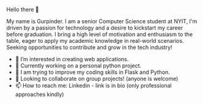 Hello there 👋

My name is Gurpinder. I am a senior Computer Science student at NYIT, I'm driven by a passion for technology and a desire to kickstart my career before graduation. I bring a high level of motivation and enthusiasm to the table, eager to apply my academic knowledge in real-world scenarios. Seeking opportunities to contribute and grow in the tech industry!

- 🤖 I’m interested in creating web applications.
- 🔭 Currently working on a personal python project.
- 🌱 I am trying to improve my coding skills in Flask and Python.
- 💫 Looking to collaborate on group projects! (anyone is welcome)
- 📫 How to reach me: Linkedin - link is in bio (only professional approaches kindly)
